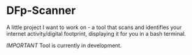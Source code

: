 # DFp-Scanner
A little project I want to work on - a tool that scans and identifies your internet activity/digital footprint, displaying it for you in a bash terminal.

*IMPORTANT*
Tool is currently in development.
